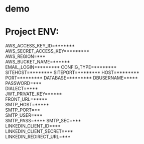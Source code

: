 # demo


# Project ENV:

AWS_ACCESS_KEY_ID=*******  
AWS_SECRET_ACCESS_KEY=********  
AWS_REGION=***  
AWS_BUCKET_NAME=******  
EMAIL_LOGIN=********
CONFIG_TYPE=********
SITEHOST=********
SITEPORT=********
HOST=********
PORT=********
DATABASE=********
DBUSERNAME=****  
PASSWORD=***  
DIALECT=****  
JWT_PRIVATE_KEY=*****  
FRONT_URL=*****  
SMTP_HOST=*****  
SMTP_PORT=**  
SMTP_USER=***  
SMTP_PASS=**** 
SMTP_SEC=***  
LINKEDIN_CLIENT_ID=***  
LINKEDIN_CLIENT_SECRET=***  
LINKEDIN_REDIRECT_URL=***  